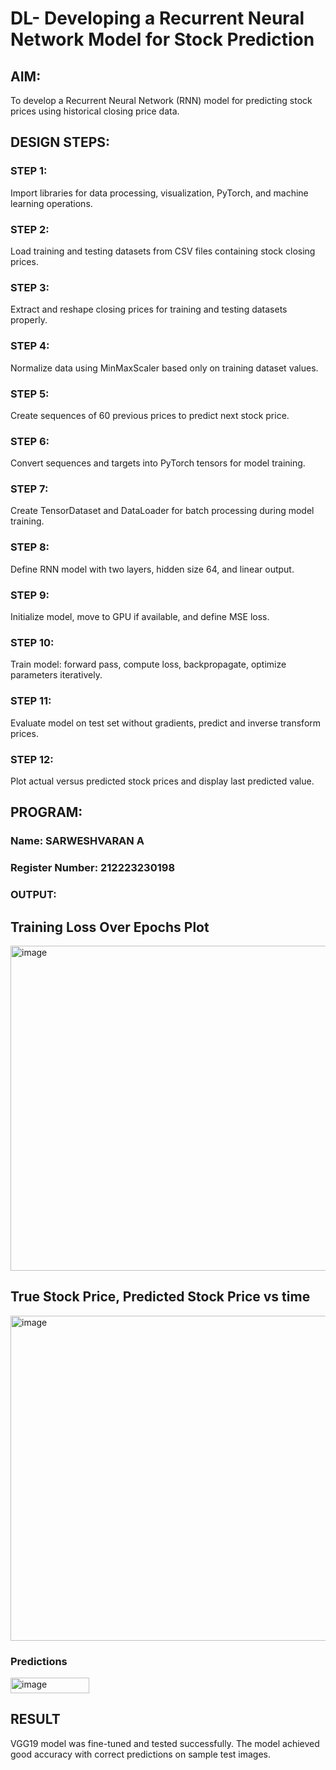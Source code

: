 # DL- Developing a Recurrent Neural Network Model for Stock Prediction

## AIM:
To develop a Recurrent Neural Network (RNN) model for predicting stock prices using historical closing price data.


## DESIGN STEPS:
### STEP 1: 

Import libraries for data processing, visualization, PyTorch, and machine learning operations.

### STEP 2: 

Load training and testing datasets from CSV files containing stock closing prices.

### STEP 3: 

Extract and reshape closing prices for training and testing datasets properly.

### STEP 4: 

Normalize data using MinMaxScaler based only on training dataset values.

### STEP 5: 

Create sequences of 60 previous prices to predict next stock price.

### STEP 6: 

Convert sequences and targets into PyTorch tensors for model training.

### STEP 7: 

Create TensorDataset and DataLoader for batch processing during model training.

### STEP 8: 

Define RNN model with two layers, hidden size 64, and linear output.

### STEP 9: 

Initialize model, move to GPU if available, and define MSE loss.

### STEP 10: 

Train model: forward pass, compute loss, backpropagate, optimize parameters iteratively.

### STEP 11: 

Evaluate model on test set without gradients, predict and inverse transform prices.

### STEP 12:

Plot actual versus predicted stock prices and display last predicted value.


## PROGRAM:

### Name: SARWESHVARAN A

### Register Number: 212223230198



### OUTPUT:

## Training Loss Over Epochs Plot

<img width="550" height="520" alt="image" src="https://github.com/user-attachments/assets/04e70d01-64e9-4d83-97c7-8dc40edda72f" />


## True Stock Price, Predicted Stock Price vs time

<img width="550" height="520" alt="image" src="https://github.com/user-attachments/assets/64e951b8-fd43-4886-aa93-3c4a18ca4177" />


### Predictions

<img width="126" height="25" alt="image" src="https://github.com/user-attachments/assets/004353d1-f567-4ad1-9427-775b23571be9" />


## RESULT

VGG19 model was fine-tuned and tested successfully. The model achieved good accuracy with correct predictions on sample test images.
